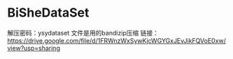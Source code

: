 # BiSheDataSet
解压密码：ysydataset
文件是用的bandizip压缩
链接：https://drive.google.com/file/d/1FRWnzWxSywKjcWGYGxJEvJikFQVoE0xw/view?usp=sharing
